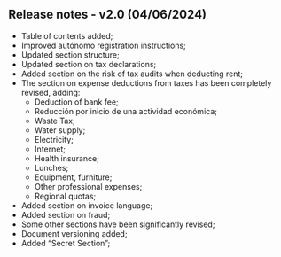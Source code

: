 ## Release notes - v2.0 (04/06/2024)

- Table of contents added;
- Improved autónomo registration instructions;
- Updated section structure;
- Updated section on tax declarations;
- Added section on the risk of tax audits when deducting rent;
- The section on expense deductions from taxes has been completely revised, adding:
  - Deduction of bank fee;
  - Reducción por inicio de una actividad económica;
  - Waste Tax;
  - Water supply;
  - Electricity;
  - Internet;
  - Health insurance;
  - Lunches;
  - Equipment, furniture;
  - Other professional expenses;
  - Regional quotas;
- Added section on invoice language;
- Added section on fraud;
- Some other sections have been significantly revised;
- Document versioning added;
- Added “Secret Section”;
